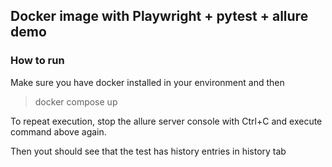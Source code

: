 ## Docker image with Playwright + pytest + allure demo 

### How to run
Make sure you have docker installed in your environment and then

> docker compose up

To repeat execution, stop the allure server console with Ctrl+C and execute command above again.

Then yout should see that the test has history entries in history tab